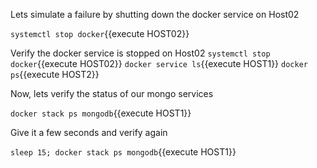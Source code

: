  Lets simulate a failure  by shutting down the docker service on Host02

 `systemctl stop docker`{{execute HOST02}}

Verify the docker service is stopped on Host02
 `systemctl stop docker`{{execute HOST02}}
 `docker service ls`{{execute HOST1}}
 `docker ps`{{execute HOST2}}

Now, lets verify the status of our mongo services

 `docker stack ps mongodb`{{execute HOST1}}

Give it a few seconds and verify again

 `sleep 15; docker stack ps mongodb`{{execute HOST1}}
